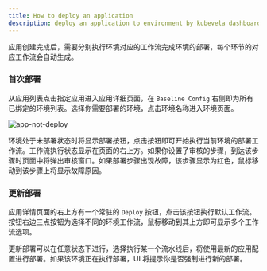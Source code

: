 ```yaml
---
title: How to deploy an application
description: deploy an application to environment by kubevela dashboard
---
```


应用创建完成后，需要分别执行环境对应的工作流完成环境的部署，每个环节的对应工作流会自动生成。

### 首次部署

从应用列表点击指定应用进入应用详细页面，在 `Baseline Config` 右侧即为所有已绑定的环境列表。选择你需要部署的环境，点击环境名称进入环境页面。

![app-not-deploy](../../../resources/app-not-deploy.jpg)

环境处于未部署状态时将显示部署按钮，点击按钮即可开始执行当前环境的部署工作流。工作流执行状态显示在页面的右上方。如果你设置了审核的步骤，到达该步骤时页面中将弹出审核窗口。如果部署步骤出现故障，该步骤显示为红色，鼠标移动到该步骤上将显示故障原因。

### 更新部署

应用详情页面的右上方有一个常驻的 `Deploy` 按钮，点击该按钮执行默认工作流。按钮右边三点按钮为选择不同的环境工作流，鼠标移动到其上方即可显示多个工作流选项。

更新部署可以在任意状态下进行，选择执行某一个流水线后，将使用最新的应用配置进行部署。如果该环境正在执行部署，UI 将提示你是否强制进行新的部署。
